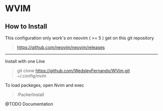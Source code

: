 # WVIM 

## How to Install
This configuration only work's on neovim ( >= 5 ) get on this git repository 
> https://github.com/neovim/neovim/releases

---
Install with one Line
> git clone https://github.com/WedsleyFernando/WVim.git ~/.config/nvim

To load packeges, open Nvim and exec 
> :PackerInstall

@TODO Documentation
